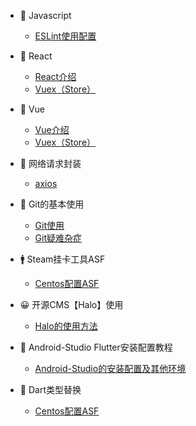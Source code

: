 
 * 🚗 Javascript
   * [ESLint使用配置](eslint.md)




 * 📑 React
   * [React介绍](react.md)
   * [Vuex（Store）](vuex.md)


 * 📑 Vue
   * [Vue介绍](vue.md)
   * [Vuex（Store）](vuex.md)


* 🌹 网络请求封装
   * [axios](request.md)


 * 🐖 Git的基本使用 
   * [Git使用](Git.md)
   * [Git疑难杂症](GitIssue.md)



*  🚹 Steam挂卡工具ASF
   * [Centos配置ASF](Steam&ASF.md)




*  😀 开源CMS【Halo】使用
   * [Halo的使用方法](Halo.md)

*  🐂 Android-Studio Flutter安装配置教程
   * [Android-Studio的安装配置及其他环境](android&flutter.md)



*  🥁 Dart类型替换
   * [Centos配置ASF](dartType.md)



 


